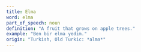 ```yaml
---
title: Elma
word: elma
part_of_speech: noun
definition: "A fruit that grows on apple trees."
example: "Ben bir elma yedim."
origin: "Turkish, Old Turkic: *alma*"
---
```

